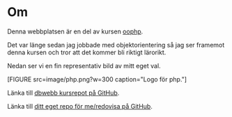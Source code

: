 ---
---
Om
=========================

Denna webbplatsen är en del av kursen [oophp](https://dbwebb.se/kurser/oophp-v4).

Det var länge sedan jag jobbade med objektorientering så jag ser framemot denna kursen och tror att det kommer bli riktigt lärorikt.

Nedan ser vi en fin representativ bild av mitt eget val.

[FIGURE src=image/php.png?w=300 caption="Logo för php."]

Länka till [dbwebb kursrepot på GitHub](https://github.com/dbwebb-se/oophp).

Länka till [ditt eget repo för me/redovisa på GitHub](https://github.com/monagolpagon/oophp).

